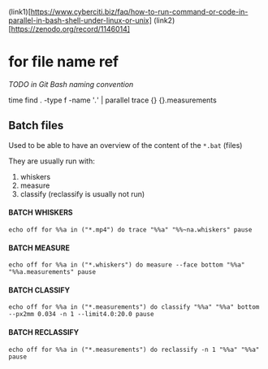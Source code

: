 (link1)[https://www.cyberciti.biz/faq/how-to-run-command-or-code-in-parallel-in-bash-shell-under-linux-or-unix] 
(link2)[https://zenodo.org/record/1146014]


# for file name ref
*TODO in Git Bash naming convention*
  
time find . -type f -name '*.*' | parallel trace {} {}.measurements



## Batch files
Used to be able to have an overview of the content of the `*.bat` (files)

They are usually run with:
1. whiskers
2. measure
3. classify (reclassify is usually not run)

#### BATCH WHISKERS
`echo off
for %%a in ("*.mp4") do trace "%%a" "%%~na.whiskers"
pause`

#### BATCH MEASURE 
`echo off
for %%a in ("*.whiskers") do measure --face bottom "%%a" "%%a.measurements"
pause`

#### BATCH CLASSIFY 
`echo off
for %%a in ("*.measurements") do classify "%%a" "%%a" bottom --px2mm 0.034 -n 1 --limit4.0:20.0
pause`

#### BATCH RECLASSIFY
`echo off
for %%a in ("*.measurements") do reclassify -n 1 "%%a" "%%a"
pause`
